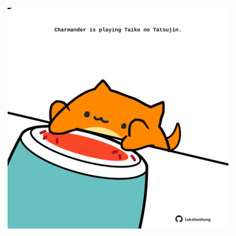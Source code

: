 <!-- built at 05/09/2025, 12:00:34 UTC -->
<p align="center">
  <img width="500" height="500" src="./ReadmeImage.svg">
</p>
